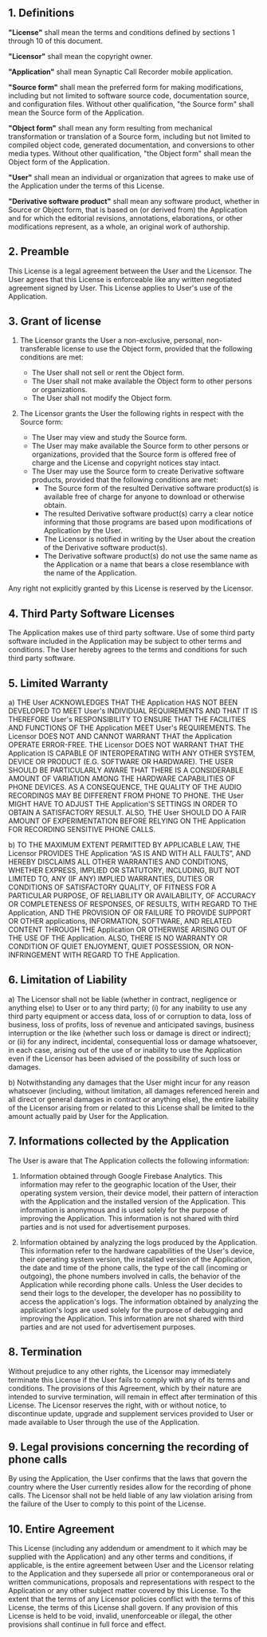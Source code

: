 1\. Definitions
--------------

**"License"** shall mean the terms and conditions defined by sections 1
through 10 of this document.

**"Licensor"** shall mean the copyright owner.

**"Application"** shall mean Synaptic Call Recorder mobile application.

**"Source form"** shall mean the preferred form for making
modifications, including but not limited to software source code,
documentation source, and configuration files. Without other qualification, "the Source form" shall mean the Source form of the Application.

**"Object form"** shall mean any form resulting from mechanical
transformation or translation of a Source form, including but not
limited to compiled object code, generated documentation, and
conversions to other media types. Without other qualification, "the Object form" shall mean the Object form of the Application.

**"User"** shall mean an individual or organization that agrees to make
use of the Application under the terms of this License.

**"Derivative software product"** shall mean any software product,
whether in Source or Object form, that is based on (or derived from) the
Application and for which the editorial revisions, annotations,
elaborations, or other modifications represent, as a whole, an original
work of authorship.

2\. Preamble
-----------

This License is a legal agreement between the User and the Licensor. The
User agrees that this License is enforceable like any written negotiated
agreement signed by User. This License applies to User's use of the
Application.

3\. Grant of license
-------------------
1. The Licensor grants the User a non-exclusive, personal, non-transferable license to use the Object form, provided that the following conditions are met:
	- The User shall not sell or rent the Object form.
	- The User shall not make available the Object form to other persons or organizations.
	- The User shall not modify the Object form.

2. The Licensor grants the User the following rights in respect with the Source form:
	- The User may view and study the Source form.
	- The User may make available the Source form to other persons or organizations, provided that the Source form is offered free of charge and the License and copyright notices stay intact.
	- The User may use the Source form to create Derivative software products, provided that the following conditions are met: 
	    - The Source form of the resulted Derivative software product(s) is available free of charge for anyone to download or otherwise obtain.
	    - The resulted Derivative software product(s) carry a clear notice informing that those programs are based upon modifications of Application by the User.
	    - The Licensor is notified in writing by the User about the creation of the Derivative software product(s).
	    - The Derivative software product(s) do not use the same name as the Application or a name that bears a close resemblance with the name of the Application.  

Any right not explicitly granted by this License is reserved by the Licensor.	    


4\. Third Party Software Licenses
--------------------------------

The Application makes use of third party software. Use of some third
party software included in the Application may be subject to other terms
and conditions. The User hereby agrees to the terms and conditions for
such third party software.

5\. Limited Warranty
-------------------

​a) THE User ACKNOWLEDGES THAT THE Application HAS NOT BEEN DEVELOPED TO
MEET User's INDIVIDUAL REQUIREMENTS AND THAT IT IS THEREFORE User's
RESPONSIBILITY TO ENSURE THAT THE FACILITIES AND FUNCTIONS OF THE
Application MEET User's REQUIREMENTS. The Licensor DOES NOT AND CANNOT
WARRANT THAT the Application OPERATE ERROR-FREE. THE Licensor DOES NOT
WARRANT THAT THE Application IS CAPABLE OF INTEROPERATING WITH ANY OTHER
SYSTEM, DEVICE OR PRODUCT (E.G. SOFTWARE OR HARDWARE). THE USER SHOULD
BE PARTICULARLY AWARE THAT THERE IS A CONSIDERABLE AMOUNT OF VARIATION
AMONG THE HARDWARE CAPABILITIES OF PHONE DEVICES. AS A CONSEQUENCE, THE
QUALITY OF THE AUDIO RECORDINGS MAY BE DIFFERENT FROM PHONE TO PHONE.
THE User MIGHT HAVE TO ADJUST THE Application'S SETTINGS IN ORDER TO
OBTAIN A SATISFACTORY RESULT. ALSO, THE User SHOULD DO A FAIR AMOUNT OF
EXPERIMENTATION BEFORE RELYING ON THE Application FOR RECORDING
SENSITIVE PHONE CALLS.

​b) TO THE MAXIMUM EXTENT PERMITTED BY APPLICABLE LAW, THE Licensor
PROVIDES THE Application “AS IS AND WITH ALL FAULTS”, AND HEREBY
DISCLAIMS ALL OTHER WARRANTIES AND CONDITIONS, WHETHER EXPRESS, IMPLIED
OR STATUTORY, INCLUDING, BUT NOT LIMITED TO, ANY (IF ANY) IMPLIED
WARRANTIES, DUTIES OR CONDITIONS OF SATISFACTORY QUALITY, OF FITNESS FOR
A PARTICULAR PURPOSE, OF RELIABILITY OR AVAILABILITY, OF ACCURACY OR
COMPLETENESS OF RESPONSES, OF RESULTS, WITH REGARD TO THE Application,
AND THE PROVISION OF OR FAILURE TO PROVIDE SUPPORT OR OTHER
applications, INFORMATION, SOFTWARE, AND RELATED CONTENT THROUGH THE
Application OR OTHERWISE ARISING OUT OF THE USE OF THE Application.
ALSO, THERE IS NO WARRANTY OR CONDITION OF QUIET ENJOYMENT, QUIET
POSSESSION, OR NON-INFRINGEMENT WITH REGARD TO THE Application.

6\. Limitation of Liability
--------------------------

​a) The Licensor shall not be liable (whether in contract, negligence or
anything else) to User or to any third party; (i) for any inability to
use any third party equipment or access data, loss of or corruption to
data, loss of business, loss of profits, loss of revenue and anticipated
savings, business interruption or the like (whether such loss or damage
is direct or indirect); or (ii) for any indirect, incidental,
consequential loss or damage whatsoever, in each case, arising out of
the use of or inability to use the Application even if the Licensor has
been advised of the possibility of such loss or damages.

​b) Notwithstanding any damages that the User might incur for any reason
whatsoever (including, without limitation, all damages referenced herein
and all direct or general damages in contract or anything else), the
entire liability of the Licensor arising from or related to this License
shall be limited to the amount actually paid by User for the
Application.

7\. Informations collected by the Application
-------------------------------------------------------------

The User is aware that The Application collects the following
information:

1.  Information obtained through Google Firebase Analytics. This
    information may refer to the geographic location of the User, their
    operating system version, their device model, their pattern of
    interaction with the Application and the installed version of the
    Application. This information is anonymous and is used solely for
    the purpose of improving the Application. This information is not
    shared with third parties and is not used for advertisement
    purposes.

2.  Information obtained by analyzing the logs produced by the
    Application. This information refer to the hardware capabilities of
    the User's device, their operating system version, the installed
    version of the Application, the date and time of the phone calls,
    the type of the call (incoming or outgoing), the phone numbers
    involved in calls, the behavior of the Application while recording
    phone calls. Unless the User decides to send their logs to the developer, the developer has no possibility
    to access the application's logs. The information obtained by
    analyzing the application's logs are used solely for the purpose of
    debugging and improving the Application. This information are not
    shared with third parties and are not used for advertisement
    purposes.

8\. Termination
--------------

Without prejudice to any other rights, the Licensor may immediately
terminate this License if the User fails to comply with any of its terms
and conditions. The provisions of this Agreement, which by their nature
are intended to survive termination, will remain in effect after
termination of this License. The Licensor reserves the right, with or
without notice, to discontinue update, upgrade and supplement services
provided to User or made available to User through the use of the
Application.


9\. Legal provisions concerning the recording of phone calls
------------------------------------------------------------

By using the Application, the User confirms that the laws that govern
the country where the User currently resides allow for the recording of
phone calls. The Licensor shall not be held liable of any law violation
arising from the failure of the User to comply to this point of the License.

10\. Entire Agreement
--------------------

This License (including any addendum or amendment to it which may be
supplied with the Application) and any other terms and conditions, if
applicable, is the entire agreement between User and the Licensor relating
to the Application and they supersede all prior or contemporaneous oral
or written communications, proposals and representations with respect to
the Application or any other subject matter covered by this License. To
the extent that the terms of any Licensor policies conflict with the terms
of this License, the terms of this License shall govern. If any
provision of this License is held to be void, invalid, unenforceable or
illegal, the other provisions shall continue in full force and effect.